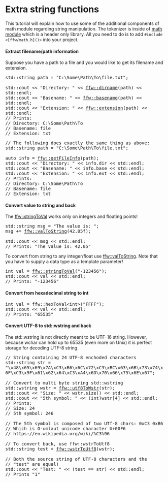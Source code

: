 Extra string functions
=================

This tutorial will explain how to use some of the additional components of math module regarding string manipulation. The tokenizer is inside of [math module](group__math.html) which is a header only library. All you need to do is to add `#include <[ffw/math.h]()>` into your project.

#### Extract filename/path information


Suppose you have a path to a file and you would like to get its filename and extension.


<pre><div class="lang-cpp" style="white-space: pre-wrap;"><span class="hljs-normal">std::string path = </span><span class="hljs-string">"C:\Some\Path\To\file.txt"</span><span class="hljs-normal">;</span>
<span class="hljs-normal"></span>
<span class="hljs-normal">std::cout &lt;&lt; </span><span class="hljs-string">"Directory: "</span><span class="hljs-normal"> &lt;&lt; <a href="ffw.html#b0d25873">ffw::dirname</a>(path) &lt;&lt; std::endl;</span>
<span class="hljs-normal">std::cout &lt;&lt; </span><span class="hljs-string">"Basename: "</span><span class="hljs-normal"> &lt;&lt; <a href="ffw.html#faaecb7e">ffw::basename</a>(path) &lt;&lt; std::endl;</span>
<span class="hljs-normal">std::cout &lt;&lt; </span><span class="hljs-string">"Extension: "</span><span class="hljs-normal"> &lt;&lt; <a href="ffw.html#9c775320">ffw::extension</a>(path) &lt;&lt; std::endl;</span>
<span class="hljs-normal"></span><span class="hljs-comment">// Prints:</span><span class="hljs-normal"></span>
<span class="hljs-normal"></span><span class="hljs-comment">// Directory: C:\Some\Path\To</span><span class="hljs-normal"></span>
<span class="hljs-normal"></span><span class="hljs-comment">// Basename: file</span><span class="hljs-normal"></span>
<span class="hljs-normal"></span><span class="hljs-comment">// Extension: txt</span>
</div></pre>




<pre><div class="lang-cpp" style="white-space: pre-wrap;"><span class="hljs-comment">// The following does exactly the same thing as above:</span><span class="hljs-normal"></span>
<span class="hljs-normal">std::string path = </span><span class="hljs-string">"C:\Some\Path\To\file.txt"</span><span class="hljs-normal">;</span>
<span class="hljs-normal"></span>
<span class="hljs-normal"></span><span class="hljs-keyword">auto</span><span class="hljs-normal"> info = <a href="ffw.html#0391411c">ffw::getFileInfo</a>(path);</span>
<span class="hljs-normal">std::cout &lt;&lt; </span><span class="hljs-string">"Directory: "</span><span class="hljs-normal"> &lt;&lt; info.dir &lt;&lt; std::endl;</span>
<span class="hljs-normal">std::cout &lt;&lt; </span><span class="hljs-string">"Basename: "</span><span class="hljs-normal"> &lt;&lt; info.base &lt;&lt; std::endl;</span>
<span class="hljs-normal">std::cout &lt;&lt; </span><span class="hljs-string">"Extension: "</span><span class="hljs-normal"> &lt;&lt; info.ext &lt;&lt; std::endl;</span>
<span class="hljs-normal"></span><span class="hljs-comment">// Prints:</span><span class="hljs-normal"></span>
<span class="hljs-normal"></span><span class="hljs-comment">// Directory: C:\Some\Path\To</span><span class="hljs-normal"></span>
<span class="hljs-normal"></span><span class="hljs-comment">// Basename: file</span><span class="hljs-normal"></span>
<span class="hljs-normal"></span><span class="hljs-comment">// Extension: txt</span>
</div></pre>



#### Convert value to string and back


The [ffw::stringToVal](ffw.html#eebabb4c) works only on integers and floating points!


<pre><div class="lang-cpp" style="white-space: pre-wrap;"><span class="hljs-normal">std::string msg = </span><span class="hljs-string">"The value is: "</span><span class="hljs-normal">;</span>
<span class="hljs-normal">msg += <a href="ffw.html#c771be1a">ffw::valToString</a>(42.05f);</span>
<span class="hljs-normal"></span>
<span class="hljs-normal">std::cout &lt;&lt; msg &lt;&lt; std::endl;</span>
<span class="hljs-normal"></span><span class="hljs-comment">// Prints: "The value is: 42.05"</span>
</div></pre>



To convert from string to any integer/float use [ffw::valToString](ffw.html#c771be1a). Note that you have to supply a data type as a template parameter!


<pre><div class="lang-cpp" style="white-space: pre-wrap;"><span class="hljs-title">int</span><span class="hljs-normal"> val = <a href="ffw.html#709a0897">ffw::stringToVal<int></a>(</span><span class="hljs-string">"-123456"</span><span class="hljs-normal">);</span>
<span class="hljs-normal">std::cout &lt;&lt; val &lt;&lt; std::endl;</span>
<span class="hljs-normal"></span><span class="hljs-comment">// Prints: "-123456"</span>
</div></pre>



#### Convert from hexadecimal string to int



<pre><div class="lang-cpp" style="white-space: pre-wrap;"><span class="hljs-title">int</span><span class="hljs-normal"> val = ffw::hexToVal&lt;int&gt;(</span><span class="hljs-string">"FFFF"</span><span class="hljs-normal">);</span>
<span class="hljs-normal">std::cout &lt;&lt; val &lt;&lt; std::endl;</span>
<span class="hljs-normal"></span><span class="hljs-comment">// Prints: "65535"</span>
</div></pre>



#### Convert UTF-8 to std::wstring and back


The std::wstring is not directly meant to be UTF-16 string. However, because wchar can hold up to 65535 (even more on Unix) it is perfect storage for decoding UTF-8 string.


<pre><div class="lang-cpp" style="white-space: pre-wrap;"><span class="hljs-comment">// String containing 24 UTF-8 enchoded characters </span><span class="hljs-normal"></span>
<span class="hljs-normal">std::string str = </span><span class="hljs-string">"\x48\x65\x69\x7A\xC3\xB6\x6C\x72\xC3\xBC\x63\x6B\x73\x74\x6F\xC3\x9F\x61\x62\x64\xC3\xA4\x6D\x70\x66\x75\x6E\x67"</span><span class="hljs-normal">;</span>
<span class="hljs-normal"></span>
<span class="hljs-normal"></span><span class="hljs-comment">// Convert to multi byte string std::wstring</span><span class="hljs-normal"></span>
<span class="hljs-normal">std::wstring wstr = <a href="ffw.html#e6d56e70">ffw::utf8ToWstr</a>(str);</span>
<span class="hljs-normal">std::cout &lt;&lt; </span><span class="hljs-string">"Size: "</span><span class="hljs-normal"> &lt;&lt; wstr.size() &lt;&lt; std::endl;</span>
<span class="hljs-normal">std::cout &lt;&lt; </span><span class="hljs-string">"5th symbol: "</span><span class="hljs-normal"> &lt;&lt; (int)wstr[4] &lt;&lt; std::endl;</span>
<span class="hljs-normal"></span><span class="hljs-comment">// Prints:</span><span class="hljs-normal"></span>
<span class="hljs-normal"></span><span class="hljs-comment">// Size: 24</span><span class="hljs-normal"></span>
<span class="hljs-normal"></span><span class="hljs-comment">// 5th symbol: 246</span><span class="hljs-normal"></span>
<span class="hljs-normal"></span>
<span class="hljs-normal"></span><span class="hljs-comment">// The 5th symbol is composed of two UTf-8 chars: 0xC3 0xB6</span><span class="hljs-normal"></span>
<span class="hljs-normal"></span><span class="hljs-comment">// Which is O-umlaut unicode character U+00F6</span><span class="hljs-normal"></span>
<span class="hljs-normal"></span><span class="hljs-comment">// https://en.wikipedia.org/wiki/%C3%96</span><span class="hljs-normal"></span>
<span class="hljs-normal"></span>
<span class="hljs-normal"></span><span class="hljs-comment">// To convert back, use ffw::wstrToUtf8</span><span class="hljs-normal"></span>
<span class="hljs-normal">std::string test = <a href="ffw.html#4896137e">ffw::wstrToUtf8</a>(wstr);</span>
<span class="hljs-normal"></span>
<span class="hljs-normal"></span><span class="hljs-comment">// Both the source string of UTF-8 characters and the</span><span class="hljs-normal"></span>
<span class="hljs-normal"></span><span class="hljs-comment">// "test" are equal!</span><span class="hljs-normal"></span>
<span class="hljs-normal">std::cout &lt;&lt; </span><span class="hljs-string">"Test: "</span><span class="hljs-normal"> &lt;&lt; (test == str) &lt;&lt; std::endl;</span>
<span class="hljs-normal"></span><span class="hljs-comment">// Prints "1"</span>
</div></pre>

 

